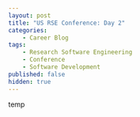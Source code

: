 ```yaml
---
layout: post
title: "US RSE Conference: Day 2"
categories:
    - Career Blog
tags:
    - Research Software Engineering
    - Conference
    - Software Development
published: false
hidden: true
---
```


temp